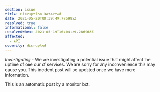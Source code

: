 ```yaml
---
section: issue
title: Disruption Detected
date: 2021-05-20T00:39:49.775995Z
resolved: true
informational: false
resolvedWhen: 2021-05-19T16:04:29.286968Z
affected:
  - API
severity: disrupted
---
```

*Investigating* - We are investigating a potential issue that might affect the uptime of one our of services. We are sorry for any inconvenience this may cause you. This incident post will be updated once we have more information.

This is an automatic post by a monitor bot.
        